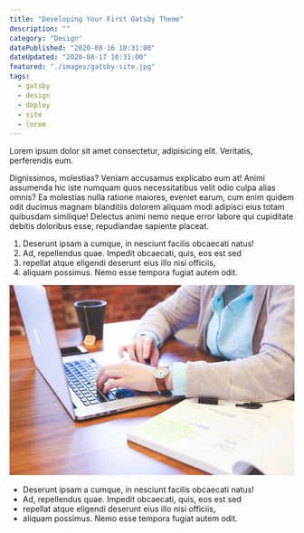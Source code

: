 ```yaml
---
title: "Developing Your First Gatsby Theme"
description: ""
category: "Design"
datePublished: "2020-08-16 10:31:00"
dateUpdated: "2020-08-17 10:31:00"
featured: "./images/gatsby-site.jpg"
tags:
  - gatsby
  - design
  - deploy
  - site
  - lorem
---
```


Lorem ipsum dolor sit amet consectetur, adipisicing elit. Veritatis, perferendis eum.

Dignissimos, molestias? Veniam accusamus explicabo eum at! Animi assumenda hic iste numquam quos necessitatibus velit odio culpa alias omnis? Ea molestias nulla ratione maiores, eveniet earum, cum enim quidem odit ducimus magnam blanditiis dolorem aliquam modi adipisci eius totam quibusdam similique! Delectus animi nemo neque error labore qui cupiditate debitis doloribus esse, repudiandae sapiente placeat.

1. Deserunt ipsam a cumque, in nesciunt facilis obcaecati natus!
2. Ad, repellendus quae. Impedit obcaecati, quis, eos est sed
3. repellat atque eligendi deserunt eius illo nisi officiis,
4. aliquam possimus. Nemo esse tempora fugiat autem odit.

![body image](./images/gatsby-site.jpg)

- Deserunt ipsam a cumque, in nesciunt facilis obcaecati natus!
- Ad, repellendus quae. Impedit obcaecati, quis, eos est sed
- repellat atque eligendi deserunt eius illo nisi officiis,
- aliquam possimus. Nemo esse tempora fugiat autem odit.
